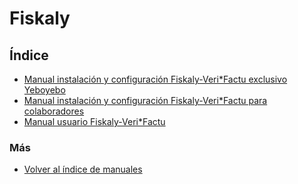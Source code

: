 # Fiskaly


## Índice

  * [Manual instalación y configuración Fiskaly-Veri*Factu exclusivo Yeboyebo](./configuracion.md)
  * [Manual instalación y configuración Fiskaly-Veri*Factu para colaboradores](./instconfverifactu.md)
  * [Manual usuario Fiskaly-Veri*Factu](./manualusuarioverifactu.md)


### Más

  * [Volver al índice de manuales](../README.md)